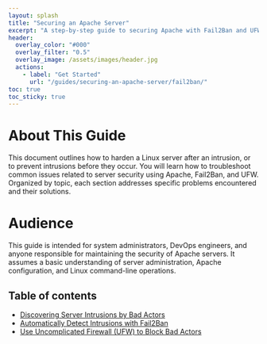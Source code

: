 ```yaml
---
layout: splash
title: "Securing an Apache Server"
excerpt: "A step-by-step guide to securing Apache with Fail2Ban and UFW"
header:
  overlay_color: "#000"
  overlay_filter: "0.5"
  overlay_image: /assets/images/header.jpg
  actions:
    - label: "Get Started"
      url: "/guides/securing-an-apache-server/fail2ban/"
toc: true
toc_sticky: true
---
```


# About This Guide

This document outlines how to harden a Linux server after an intrusion, or to prevent intrusions before they occur. You will learn how to troubleshoot common issues related to server security using Apache, Fail2Ban, and UFW. Organized by topic, each section addresses specific problems encountered and their solutions.

# Audience

This guide is intended for system administrators, DevOps engineers, and anyone responsible for maintaining the security of Apache servers. It assumes a basic understanding of server administration, Apache configuration, and Linux command-line operations.

## Table of contents

* [Discovering Server Intrusions by Bad Actors](/guides/securing-an-apache-server/discovering-intrusions/)
* [Automatically Detect Intrusions with Fail2Ban](/guides/securing-an-apache-server/fail2ban/)
* [Use Uncomplicated Firewall (UFW) to Block Bad Actors](/guides/securing-an-apache-server/ufw/)
